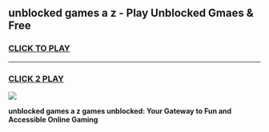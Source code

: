 
## unblocked games a z - Play Unblocked Gmaes & Free
<h3>
<a href="https://news.freeplayer.one?title=unblocked_games_a_z&ref=23F">CLICK TO PLAY</a></h3>
<hr>

<h3>
<a href="https://news.freeplayer.one?title=unblocked_games_a_z&ref=23F">CLICK 2 PLAY</a>
  
</h3>

<a href="https://news.freeplayer.one?title=unblocked_games_a_z&ref=23F/"><img src="https://clearcache.store/games.png"></a>


**unblocked games a z games unblocked: Your Gateway to Fun and Accessible Online Gaming**
